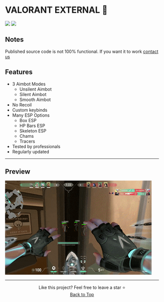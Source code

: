 # VALORANT EXTERNAL 🌌

<a href="https://github.com/Lunahax"><img src="https://img.shields.io/badge/c++-303030?style=for-the-badge&logo=c%2B%2B&logoColor=white"></a>
<a href="https://github.com/Lunahax"><img src="https://img.shields.io/badge/c%23-303030?style=for-the-badge&logo=c-sharp&logoColor=white"></a>

## Notes

Published source code is not 100% functional. If you want it to work [contact us](https://discord.gg/xrwVXGPCvZ)

## Features
- 3 Aimbot Modes
  - Unsilent Aimbot
  - Silent Aimbot
  - Smooth Aimbot
- No Recoil
- Custom keybinds
- Many ESP Options
  - Box ESP 
  - HP Bars ESP
  - Skeleton ESP
  - Chams
  - Tracers
- Tested by professionals
- Regularly updated

---

## Preview

![Preview](https://raw.githubusercontent.com/Lunahax/Lunahax/main/img/ezgif-2-9baa580163.gif)

---

<p id="star" align="center">
Like this project? Feel free to leave a star ⭐<br>
<a href=#top>Back to Top</a>
</p>
